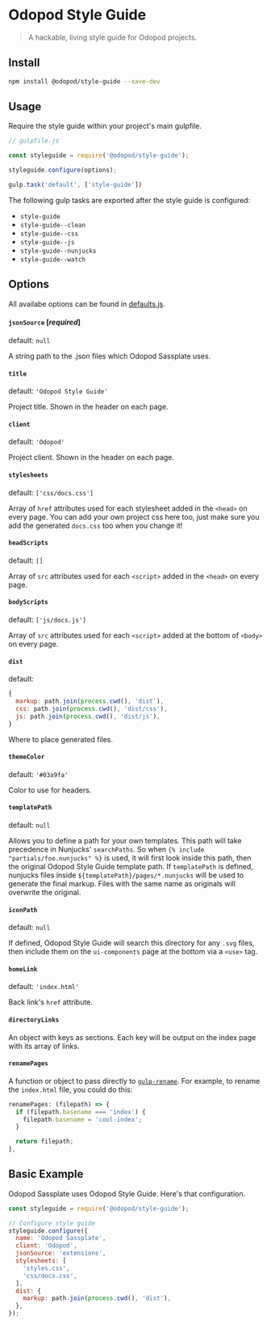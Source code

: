 # Odopod Style Guide

> A hackable, living style guide for Odopod projects.

## Install

```bash
npm install @odopod/style-guide --save-dev
```

## Usage

Require the style guide within your project's main gulpfile.

```javascript
// gulpfile.js

const styleguide = require('@odopod/style-guide');

styleguide.configure(options);

gulp.task('default', ['style-guide'])
```

The following gulp tasks are exported after the style guide is configured:

* `style-guide`
* `style-guide--clean`
* `style-guide--css`
* `style-guide--js`
* `style-guide--nunjucks`
* `style-guide--watch`

## Options

All availabe options can be found in [defaults.js](defaults.js).

#### `jsonSource` [_required_]

default: `null`

A string path to the .json files which Odopod Sassplate uses.

#### `title`

default: `'Odopod Style Guide'`

Project title. Shown in the header on each page.

#### `client`

default: `'Odopod'`

Project client. Shown in the header on each page.

#### `stylesheets`

default: `['css/docs.css']`

Array of `href` attributes used for each stylesheet added in the `<head>` on every page. You can add your own project css here too, just make sure you add the generated `docs.css` too when you change it!

#### `headScripts`

default: `[]`

Array of `src` attributes used for each `<script>` added in the `<head>` on every page.

#### `bodyScripts`

default: `['js/docs.js']`

Array of `src` attributes used for each `<script>` added at the bottom of `<body>` on every page.

#### `dist`

default:
```js
{
  markup: path.join(process.cwd(), 'dist'),
  css: path.join(process.cwd(), 'dist/css'),
  js: path.join(process.cwd(), 'dist/js'),
}
```

Where to place generated files.

#### `themeColor`

default: `'#03a9fa'`

Color to use for headers.

#### `templatePath`

default: `null`

Allows you to define a path for your own templates. This path will take precedence in Nunjucks' `searchPaths`. So when `{% include "partials/foo.nunjucks" %}` is used, it will first look inside this path, then the original Odopod Style Guide template path. If `templatePath` is defined, nunjucks files inside `${templatePath}/pages/*.nunjucks` will be used to generate the final markup. Files with the same name as originals will overwrite the original.

#### `iconPath`

default: `null`

If defined, Odopod Style Guide will search this directory for any `.svg` files, then include them on the `ui-components` page at the bottom via a `<use>` tag.

#### `homeLink`

default: `'index.html'`

Back link's `href` attribute.

#### `directoryLinks`

An object with keys as sections. Each key will be output on the index page with its array of links.

#### `renamePages`

A function or object to pass directly to [`gulp-rename`](https://github.com/hparra/gulp-rename). For example, to rename the `index.html` file, you could do this:

```js
renamePages: (filepath) => {
  if (filepath.basename === 'index') {
    filepath.basename = 'cool-index';
  }

  return filepath;
},
```

## Basic Example

Odopod Sassplate uses Odopod Style Guide. Here's that configuration.

```js
const styleguide = require('@odopod/style-guide');

// Configure style guide
styleguide.configure({
  name: 'Odopod Sassplate',
  client: 'Odopod',
  jsonSource: 'extensions',
  stylesheets: [
    'styles.css',
    'css/docs.css',
  ],
  dist: {
    markup: path.join(process.cwd(), 'dist'),
  },
});
```
